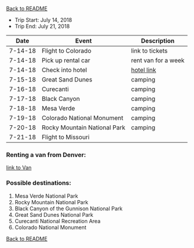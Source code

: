 [Back to README](README.md)

* Trip Start: July 14, 2018
* Trip End: July 21, 2018

|Date|Event|Description|
|----|-----|-----------|
|7-14-18|Flight to Colorado|link to tickets|
|7-14-18|Pick up rental car|rent van for a week|
|7-14-18|Check into hotel|[hotel link](http://www.jcsuites.com/room-rates)|
|7-15-18|Great Sand Dunes|camping|
|7-16-18|Curecanti|camping |
|7-17-18|Black Canyon|camping|
|7-18-18|Mesa Verde|camping|
|7-19-18|Colorado National Monument|camping|
|7-20-18|Rocky Mountain National Park|camping|
|7-21-18|Flight to Missouri| |

### Renting a van from Denver:
[link to Van](https://www.expedia.com/carsearch/details?date1=2%2F13%2F2018&time1=1045AM&date2=02%2F20%2F2018&time2=1030AM&styp=4&locn=Denver%2C+Colorado&dpln=178254&dtyp=4&loc2=&piid=AQAQAQJxhEIN4uKN4uMKWnpAE49vWkAUABSAFQmwuYAcSLA7ABAw&totalPriceShown=536.7&searchKey=-1103379162&offerQualifiers=GreatDeal&pickUpCountry=US&dropOffCountry=US&abax=12881.0%7C12882.0%7C12880.0&isQuickOffer=false&pickUpDistance=0.44&dropOffDistance=0.44&distanceUnit=Mile)

### Possible destinations:

1. Mesa Verde National Park
2. Rocky Mountain National Park
3. Black Canyon of the Gunnison National Park
4. Great Sand Dunes National Park
5. Curecanti National Recreation Area
6. Colorado National Monument

[Back to README](README.md)
